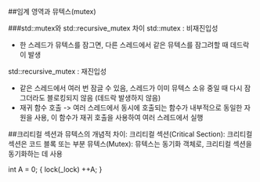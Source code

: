 ##임계 영역과 뮤텍스(mutex)

###std::mutex와 std::recursive_mutex 차이
std::mutex : 비재진입성
- 한 스레드가 뮤텍스를 잠그면, 다른 스레드에서 같은 뮤텍스를 잠그려할 때 데드락이 발생

std::recursive_mutex : 재진입성
- 같은 스레드에서 여러 번 잠글 수 있음, 스레드가 이미 뮤텍스 소유 중일 때 다시 잠그더라도 블로킹되지 않음 (데드락 발생하지 않음)
- 재귀 함수 호출 -> 여러 스레드에서 동시에 호출되는 함수가 내부적으로 동일한 자원을 사용, 이 함수가 재귀 호출을 사용하여 여러 스레드에서 실행
  

##크리티컬 섹션과 뮤텍스의 개념적 차이:
크리티컬 섹션(Critical Section): 크리티컬 섹션은 코드 블록 또는 부분
뮤텍스(Mutex): 뮤텍스는 동기화 객체로, 크리티컬 섹션을 동기화하는 데 사용 

int A = 0;
{
  lock(_lock)
  ++A;
}

